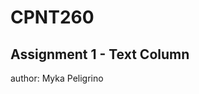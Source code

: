 # CPNT260

## Assignment 1 - Text Column

author: Myka Peligrino

<!--- insert link of GH pages>

Attributions